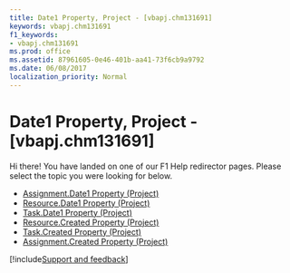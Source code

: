 ```yaml
---
title: Date1 Property, Project - [vbapj.chm131691]
keywords: vbapj.chm131691
f1_keywords:
- vbapj.chm131691
ms.prod: office
ms.assetid: 87961605-0e46-401b-aa41-73f6cb9a9792
ms.date: 06/08/2017
localization_priority: Normal
---
```



# Date1 Property, Project - [vbapj.chm131691]

Hi there! You have landed on one of our F1 Help redirector pages. Please select the topic you were looking for below.

- [Assignment.Date1 Property (Project)](https://msdn.microsoft.com/library/d06bbeb2-2b3d-eded-195e-dcab6ccd50a7%28Office.15%29.aspx)
- [Resource.Date1 Property (Project)](https://msdn.microsoft.com/library/2f38356c-7c18-d8cd-1a47-f80eeb020541%28Office.15%29.aspx)
- [Task.Date1 Property (Project)](https://msdn.microsoft.com/library/16dbdc51-38c7-6414-e64a-5f0b6556c265%28Office.15%29.aspx)
- [Resource.Created Property (Project)](https://msdn.microsoft.com/library/1a28da71-73d7-4ac8-9099-179a52962a46%28Office.15%29.aspx)
- [Task.Created Property (Project)](https://msdn.microsoft.com/library/3c7d89a9-619a-2075-5abd-6589381e5c9f%28Office.15%29.aspx)
- [Assignment.Created Property (Project)](https://msdn.microsoft.com/library/6ad7a628-8841-716f-0de9-a6f13aa61e85%28Office.15%29.aspx)

[!include[Support and feedback](~/includes/feedback-boilerplate.md)]
